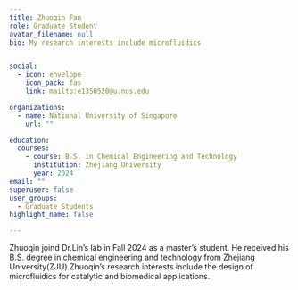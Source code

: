 ```yaml
---
title: Zhuoqin Fan
role: Graduate Student
avatar_filename: null
bio: My research interests include microfluidics


social:
  - icon: envelope
    icon_pack: fas
    link: mailto:e1350520@u.nus.edu

organizations:
  - name: National University of Singapore
    url: ""

education:
  courses:
    - course: B.S. in Chemical Engineering and Technology 
      institution: Zhejiang University
      year: 2024
email: ""      
superuser: false
user_groups:
  - Graduate Students
highlight_name: false

---
```

Zhuoqin joind Dr.Lin’s lab in Fall 2024 as a master’s student. He received his B.S. degree in chemical engineering and technology from Zhejiang University(ZJU).Zhuoqin’s research interests include the design of microfluidics for catalytic and biomedical applications. 
